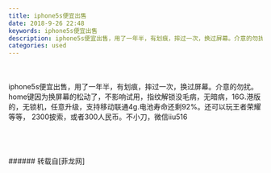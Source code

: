 ```yaml
---
title: iphone5s便宜出售
date: 2018-9-26 22:48
keywords: iphone5s便宜出售
description: iphone5s便宜出售，用了一年半，有划痕，摔过一次，换过屏幕。介意的勿扰。home键因为换屏幕的松动了，不影响试用，指纹解锁没毛病，无暗病，16G.港版的，无锁机，任意升级，支持移动联通4g.电池寿命还剩92%。还可以玩王者荣耀等等， 2300披索，或者300人民币。不小刀，微信iiu516
categories: used
---
```

<td class="t_f" id="postmessage_1885891">

<br/>
<br/>
iphone5s便宜出售，用了一年半，有划痕，摔过一次，换过屏幕。介意的勿扰。home键因为换屏幕的松动了，不影响试用，指纹解锁没毛病，无暗病，16G.港版的，无锁机，任意升级，支持移动联通4g.电池寿命还剩92%。还可以玩王者荣耀等等， 2300披索，或者300人民币。不小刀，微信iiu516<br/>
<img alt="" border="0" class="zoom" data-cf-modified-0479bfa881ec94ac8d72c1f7-="" file="http://www.flw.ph/data/appbyme/upload/image/201809/26/Awbw0WkJk0xj.jpg" id="aimg_Y6nkb" lazyloadthumb="1" onclick="" onmouseover="" src="http://www.flw.ph/data/appbyme/upload/image/201809/26/Awbw0WkJk0xj.jpg"/><br/>
<br/>
<img alt="" border="0" class="zoom" data-cf-modified-0479bfa881ec94ac8d72c1f7-="" file="http://www.flw.ph/data/appbyme/upload/image/201809/26/NAgDWGJPazky.jpg" id="aimg_XdjjM" lazyloadthumb="1" onclick="" onmouseover="" src="http://www.flw.ph/data/appbyme/upload/image/201809/26/NAgDWGJPazky.jpg"/><br/>
<br/>
<img alt="" border="0" class="zoom" data-cf-modified-0479bfa881ec94ac8d72c1f7-="" file="http://www.flw.ph/data/appbyme/upload/image/201809/26/z2gxvGGfLe91.jpg" id="aimg_FCA2T" lazyloadthumb="1" onclick="" onmouseover="" src="http://www.flw.ph/data/appbyme/upload/image/201809/26/z2gxvGGfLe91.jpg"/><br/>
<br/>
<img alt="" border="0" class="zoom" data-cf-modified-0479bfa881ec94ac8d72c1f7-="" file="http://www.flw.ph/data/appbyme/upload/image/201809/26/t8eJ7wFmDjsO.jpg" id="aimg_bpX0Q" lazyloadthumb="1" onclick="" onmouseover="" src="http://www.flw.ph/data/appbyme/upload/image/201809/26/t8eJ7wFmDjsO.jpg"/><br/>
<br/>
</td>
###### 转载自[菲龙网]